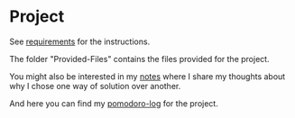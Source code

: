 # Project

See [requirements](Documentation/Requirements.md) for the instructions.

The folder "Provided-Files" contains the files provided for the project.

You might also be interested in my [notes](Documentation/Notes.md) where I share my thoughts about why I chose one way of solution over another. 

And here you can find my [pomodoro-log](Documentation/Pomodoro-Log.md) for the project.
